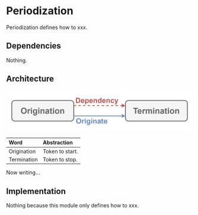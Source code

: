 # Periodization

Periodization defines how to xxx.

## Dependencies

Nothing.

## Architecture

![Image not found.](./Resources/Periodization.jpg "Architecture of Periodization.")

| Word | Abstraction |
|:-----------|:------------|
| Origination | Token to start. |
| Termination | Token to stop. |

Now writing...

## Implementation

Nothing because this module only defines how to xxx.

